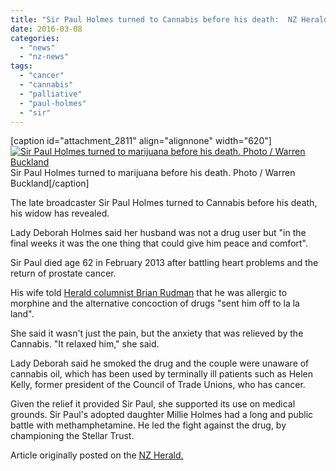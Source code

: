 ```yaml
---
title: "Sir Paul Holmes turned to Cannabis before his death:  NZ Herald"
date: 2016-03-08
categories: 
  - "news"
  - "nz-news"
tags: 
  - "cancer"
  - "cannabis"
  - "palliative"
  - "paul-holmes"
  - "sir"
---
```


\[caption id="attachment\_2811" align="alignnone" width="620"\][![Sir Paul Holmes turned to marijuana before his death. Photo / Warren Buckland](/wp-content/uploads/2016/03/sirpaul.jpg)](/wp-content/uploads/2016/03/sirpaul.jpg) Sir Paul Holmes turned to marijuana before his death. Photo / Warren Buckland\[/caption\]

The late broadcaster Sir Paul Holmes turned to Cannabis before his death, his widow has revealed.

Lady Deborah Holmes said her husband was not a drug user but "in the final weeks it was the one thing that could give him peace and comfort".

Sir Paul died age 62 in February 2013 after battling heart problems and the return of prostate cancer.

His wife told [Herald columnist Brian Rudman](http://www.nzherald.co.nz/opinion/news/article.cfm?c_id=466&objectid=11602133) that he was allergic to morphine and the alternative concoction of drugs "sent him off to la la land".

She said it wasn't just the pain, but the anxiety that was relieved by the Cannabis. "It relaxed him," she said.

Lady Deborah said he smoked the drug and the couple were unaware of cannabis oil, which has been used by terminally ill patients such as Helen Kelly, former president of the Council of Trade Unions, who has cancer.

Given the relief it provided Sir Paul, she supported its use on medical grounds. Sir Paul's adopted daughter Millie Holmes had a long and public battle with methamphetamine. He led the fight against the drug, by championing the Stellar Trust.

Article originally posted on the [NZ Herald.](http://www.nzherald.co.nz/nz/news/article.cfm?c_id=1&objectid=11602491)
